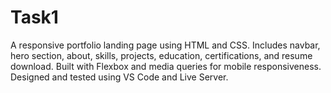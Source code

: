 # Task1
A responsive portfolio landing page using HTML and CSS. Includes navbar, hero section, about, skills, projects, education, certifications, and resume download. Built with Flexbox and media queries for mobile responsiveness. Designed and tested using VS Code and Live Server.
